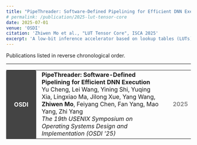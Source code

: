 ```yaml
---
title: "PipeThreader: Software-Defined Pipelining for Efficient DNN Execution"
# permalink: /publication/2025-lut-tensor-core
date: 2025-07-01
venue: 'OSDI'
citation: 'Zhiwen Mo et al., "LUT Tensor Core", ISCA 2025'
excerpt: 'A low-bit inference accelerator based on lookup tables (LUTs) to enhance LLM performance.'
---
```


Publications listed in reverse chronological order.

---

<table style="border-collapse:collapse; width:100%; margin-bottom:1.5em;">
  <tr>
    <td style="width:70px; font-weight:bold; color:#fff; background:#444; padding:1px 6px; border-radius:3px; text-align:center; vertical-align:middle;">
      OSDI
    </td>
    <td style="padding-left:15px; vertical-align:middle;">
      <strong>PipeThreader: Software-Defined Pipelining for Efficient DNN Execution</strong><br/>
      Yu Cheng, Lei Wang, Yining Shi, Yuqing Xia, Lingxiao Ma, Jilong Xue, Yang Wang, <strong>Zhiwen Mo</strong>, Feiyang Chen, Fan Yang, Mao Yang, Zhi Yang<br/>
      <em>The 19th USENIX Symposium on Operating Systems Design and Implementation (OSDI '25)</em>
    </td>
    <td style="width:60px; text-align:right; color:#888; font-weight:bold; vertical-align:middle;">
      2025
    </td>
  </tr>
</table>


